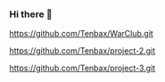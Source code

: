 ### Hi there 👋
https://github.com/Tenbax/WarClub.git

https://github.com/Tenbax/project-2.git

https://github.com/Tenbax/project-3.git

<!--
**Tenbax/Tenbax** is a ✨ _special_ ✨ repository because its `README.md` (this file) appears on your GitHub profile.

Here are some ideas to get you started:

- 🔭 I’m currently working on myself.
- 🌱 I’m currently learning State Maritime University named after F.F. Ushakov
- 👯 I’m looking to collaborate on ...
- 🤔 I’m looking for help with employment.
- 💬 Ask me how to make chatGPT solve your tasks.
- 📫 How to reach me:  https://t.me/+79886208338, https://wa.me/+79886208338.
- 😄 Pronouns:
- ⚡ Fun fact: ...
-->
